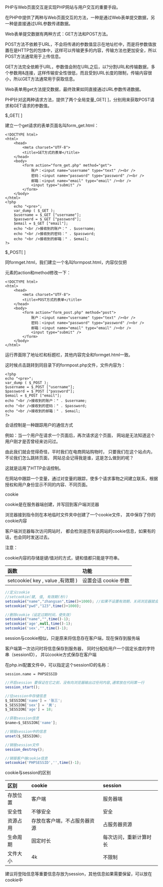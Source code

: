 PHP与Web页面交互是实现PHP网站与用户交互的重要手段。

在PHP中提供了两种与Web页面交互的方法，一种是通过Web表单提交数据，另一种是直接通过URL参数传递数据。

Web表单提交数据有两种方式：GET方法和POST方法。

POST方法不依赖于URL，不会将传递的参数值显示在地址栏中，而是将参数值放置在是HTTP包的包体中，这样可以传输更多的内容，传输方法也更加安全，所以POST方法通常用于上传信息。

GET方法完全依赖于URL，参数值会附在URL之后，以?分割URL和传输数据，多个参数用&连接，这样传输安全性很低，而且受到URL长度的限制，传输内容很小，所以GET方法通常用于获取信息。

Web表单用get方法提交数据，最终效果如同直接通过URL参数传递数据。

PHP针对这两种请求方法，提供了两个全局变量_GET[ ]，分别用来获取POST请求和GET请求的参数值。

$_GET[ ]

建立一个get请求的表单页面名叫form_get.html：
```
<!DOCTYPE html>
<html>
    <head>
        <meta charset="UTF-8">
        <title>GET方式的表单</title>
    </head>
    <body>
        <form action="form_get.php" method="get">
            账户：<input name="username" type="text" /><br />
            密码：<input name="password" type="password" /><br />
            邮箱：<input name="email" type="email" /><br />
            <input type="submit" />
        </form>
    </body>
</html>
<?php
    echo "<pre>";
    var_dump ( $_GET );
    $username = $_GET ["username"];
    $password = $_GET ["password"];
    $email = $_GET ["email"];
    echo "<br />接收到的账户：" . $username;
    echo "<br />接收到的密码：" . $password;
    echo "<br />接收到的邮箱：" . $email;
?>
```

$_POST[ ]

同formget.html，我们建立一个名叫formpost.html，内容仅仅把<form>元素的action和method修改一下：
```
<!DOCTYPE html>
<html>
    <head>
        <meta charset="UTF-8">
        <title>POST方式的表单</title>
    </head>
    <body>
        <form action="form_post.php" method="post">
            账户：<input name="username" type="text" /><br />
            密码：<input name="password" type="password" /><br />
            邮箱：<input name="email" type="email" /><br />
            <input type="submit" />
        </form>
    </body>
</html>
```
运行界面除了地址栏和标题栏，其他内容完全和formget.html一致。

这时候点击跳转到同目录下的formpost.php文件，文件内容为：
```
<?php
echo "<pre>";
var_dump ( $_POST );
$username = $_POST ["username"];
$password = $_POST ["password"];
$email = $_POST ["email"];
echo "<br />接收到的账户：" . $username;
echo "<br />接收到的密码：" . $password;
echo "<br />接收到的邮箱：" . $email;
?>
```


会话控制是一种跟踪用户的通信方式

例如：当一个用户在请求一个页面后，再次请求这个页面，
网站是无法知道这个用户刚才是否曾经来访问过。

由此我们就会觉得奇怪，平时我们在电商网站购物时，
只要我们在这个站点内，不论我们怎么跳转页面，
网站总会记得我是谁，这是怎么做到的呢？

这就是运用了HTTP会话控制。

在网站中跟踪一个变量，通过对变量的跟踪，使多个请求事物之间建立联系，根据授权和用户身份显示不同的内容、不同页面。

cookie

cookie是在服务器端创建，并写回到客户端浏览器

浏览器接到指令则在本地临时文件夹中创建了一个cookie文件，
其中保存了你的cookie内容

客户端浏览器每次访问网站时，
都会检测是否有该网站的cookie信息，如果有的话，也会同时发送过去。

注意：

cookie内容的存储是键/值对的方式，键和值都只能是字符串。

|函数								|功能					|
|:---|:---|
|setcookie( key , value ,有效期 )	|设置会话 cookie 参数	|

```js
//定义cookie
//setcookie(键, 值, 有效期(秒))
setcookie("name","zhangsan",time()+1000); //如果不设置有效期，关闭浏览器就会消失
setcookie("pwd","123",time()+1000);

//删除cookie（设定过期时间，使失效）
setcookie("name","",time()-1);
setcookie('age',null,time()-1);
setcookie('sex',"",time()-1);
```

session与cookie相似，只是原来将信息存在客户端，现在保存到服务端

客户端第一次访问时将信息保存到服务器，
同时分配给用户一个固定长度的字符串（sessionID），
并以cookie方式保存在客户端

在php.ini配置文件中，可以指定这个sessionID的名称：
```
session.name = PHPSESSID
```

```js
//开启session 要保证在它之前，没有向浏览器输出过任何内容,通常放在代码第一行
session_start();

//往session中存储信息
$_SESSION['name'] = '张三';
$_SESSION['sex'] = '男';
$_SESSION['age'] = 18;

//获取session信息
$name=$_SESSION['name'];

//销毁session中的信息
unset($_SESSION);

//销毁session文件
session_destroy();

//销毁客户端cookie信息
setcookie('PHPSESSID','',time()-1);   
```

cookie与session的区别

|区别		|cookie							|session				|
|:---|:---|:---|
|存放位置	|客户端							|服务器端				|
|安全性		|不够安全						|安全					|
|资源占用	|存放在客户端，不占服务器资源	|占服务器资源			|
|生命周期	|固定时长						|每次访问，重新计算时长	|
|文件大小	|4k								|不限制					|

建议将登陆信息等重要信息存放为session，其他信息如果需要保留，可以放在cookie中
